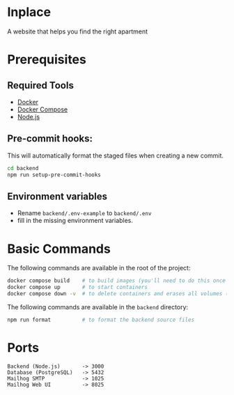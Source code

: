 # Inplace
A website that helps you find the right apartment

# Prerequisites

## Required Tools
- [Docker](https://docs.docker.com/engine/install/)
- [Docker Compose](https://docs.docker.com/compose/install/)
- [Node.js](https://nodejs.org/en)

## Pre-commit hooks:
This will automatically format the staged files when creating a new commit.
```bash
cd backend
npm run setup-pre-commit-hooks
```

## Environment variables
- Rename `backend/.env-example` to `backend/.env`
- fill in the missing environment variables.

# Basic Commands
The following commands are available in the root of the project:
```bash
docker compose build    # to build images (you'll need to do this once every time backend/package.json changes)
docker compose up       # to start containers
docker compose down -v  # to delete containers and erases all volumes (including the database contents)
```

The following commands are available in the `backend` directory:
```bash
npm run format          # to format the backend source files
```

# Ports
```
Backend (Node.js)       -> 3000
Database (PostgreSQL)   -> 5432
Mailhog SMTP            -> 1025
Mailhog Web UI          -> 8025 
```
